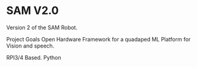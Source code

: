# SAM V2.0

Version 2 of the SAM Robot.

Project Goals
Open Hardware Framework for a quadaped
ML Platform for Vision and speech.

RPI3/4 Based. Python

